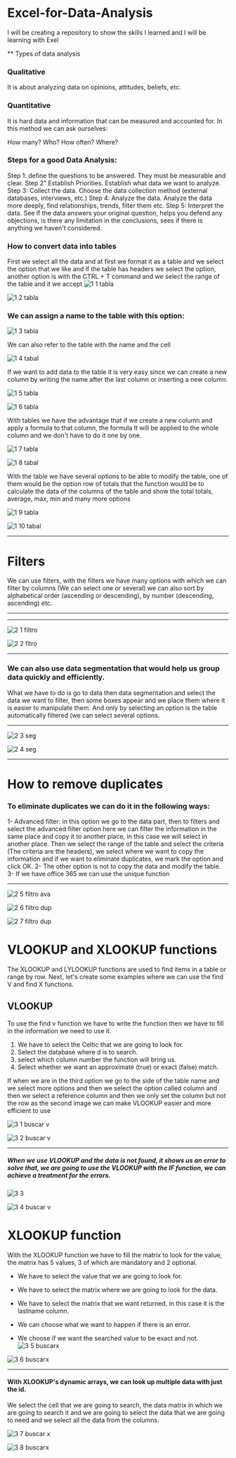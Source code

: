 # Excel-for-Data-Analysis
I will be creating a repository to show the skills I learned and I will be learning with Exel 




** Types of data analysis

### Qualitative

It is about analyzing data on opinions, attitudes, beliefs, etc.

### Quantitative

It is hard data and information that can be measured and accounted for. In this method we can ask ourselves:

How many?
Who?
How often?
Where?


### Steps for a good Data Analysis:

Step 1: define the questions to be answered. They must be measurable and clear.
Step 2” Establish Priorities. Establish what data we want to analyze.
Step 3: Collect the data. Choose the data collection method (external databases, interviews, etc.)
Step 4: Analyze the data. Analyze the data more deeply, find relationships, trends, filter them etc.
Step 5: Interpret the data. See if the data answers your original question, helps you defend any objections, is there any limitation in the conclusions, sees if there is anything we haven't considered.




### How to convert data into tables

First we select all the data and at first we format it as a table and we select the option that we like and if the table has headers we select the option, another option is with the CTRL + T command and we select the range of the table and it we accept
![1 1 tabla](https://github.com/Jose-Ch1/excel-for-Data-Analysis/assets/123495174/722550b7-b12b-4967-8be5-727032848a2b)

![1 2 tabla](https://github.com/Jose-Ch1/excel-for-Data-Analysis/assets/123495174/1d82d606-e2da-4b45-bed8-93c8e809efd1)





### We can assign a name to the table with this option:

![1 3 tabla](https://github.com/Jose-Ch1/excel-for-Data-Analysis/assets/123495174/f2bb0911-49e2-44e4-8b29-0aa0a5b69706)

We can also refer to the table with the name and the cell




![1 4 tabal](https://github.com/Jose-Ch1/excel-for-Data-Analysis/assets/123495174/1400d594-17ff-4913-9e1f-c2dc6ecbd33e)



If we want to add data to the table it is very easy since we can create a new column by writing the name after the last column or inserting a new column:


![1 5 tabla](https://github.com/Jose-Ch1/excel-for-Data-Analysis/assets/123495174/cdaca047-2df0-4517-a7aa-10724e1240a0)




![1 6 tabla](https://github.com/Jose-Ch1/excel-for-Data-Analysis/assets/123495174/c2e3c3b0-73af-441c-a144-569fd7a4644f)




With tables we have the advantage that if we create a new column and apply a formula to that column, the formula
It will be applied to the whole column and we don't have to do it one by one.        



![1 7 tabla](https://github.com/Jose-Ch1/excel-for-Data-Analysis/assets/123495174/5f0c2659-cbe5-43d3-afd9-a01f42a47407)

![1 8 tabal](https://github.com/Jose-Ch1/excel-for-Data-Analysis/assets/123495174/961d9d58-1bb7-4def-9619-1aa66388f240)


With the table we have several options to be able to modify the table, one of them would be the option row of totals that the function would be to calculate the data of the columns of the table and show the total totals, average, max, min and many more options



![1 9 tabla](https://github.com/Jose-Ch1/excel-for-Data-Analysis/assets/123495174/88a671de-94bf-44d9-8e68-f47f8a10b20f)

![1 10 tabal](https://github.com/Jose-Ch1/excel-for-Data-Analysis/assets/123495174/7f76634f-3c60-4e95-bf0d-fbbf6cc766d5)

------------


# Filters

We can use filters, with the filters we have many options with which we can filter by columns (We can select one or several) we can also sort by alphabetical order (ascending or descending), by number (descending, ascending) etc.

------------



------------



![2 1 filtro](https://github.com/Jose-Ch1/excel-for-Data-Analysis/assets/123495174/eec52f1e-3fa5-452f-8669-08775c2f631d)
 
![2 2 fitro](https://github.com/Jose-Ch1/excel-for-Data-Analysis/assets/123495174/193485f3-8587-438c-9bcb-5f409cef2586)


------------
### We can also use data segmentation that would help us group data quickly and efficiently.


What we have to do is go to data then data segmentation and select the data we want to filter, then some boxes appear and we place them where it is easier to manipulate them. And only by selecting an option is the table automatically filtered (we can select several options.

------------



![2 3 seg](https://github.com/Jose-Ch1/excel-for-Data-Analysis/assets/123495174/07fa9684-88e3-4472-98ce-87d115111f21)

![2 4 seg](https://github.com/Jose-Ch1/excel-for-Data-Analysis/assets/123495174/f0de5594-192c-4b60-96f4-b8a8f8484501)


------------

# How to remove duplicates

### To eliminate duplicates we can do it in the following ways:

1- Advanced filter: in this option we go to the data part, then to filters and select the advanced filter option here we can filter the information in the same place and copy it to another place, in this case we will select in another place. Then we select the range of the table and select the criteria (The criteria are the headers), we select where we want to copy the information and if we want to eliminate duplicates, we mark the option and click OK.
2- The other option is not to copy the data and modify the table.
3- If we have office 365 we can use the unique function

------------
![2 5 filtro ava](https://github.com/Jose-Ch1/excel-for-Data-Analysis/assets/123495174/48e46770-7dd4-4506-8d2b-ae17b3db8cfc)

![2 6 filtro dup](https://github.com/Jose-Ch1/excel-for-Data-Analysis/assets/123495174/17bbcfe9-b085-45b7-8a99-d5f891987e53)

![2 7 filtro dup](https://github.com/Jose-Ch1/excel-for-Data-Analysis/assets/123495174/963878c7-b2d8-4403-afb4-99399d099b22)


# VLOOKUP and XLOOKUP functions


The XLOOKUP and LYLOOKUP functions are used to find items in a table or range by row.
Next, let's create some examples where we can use the find V and find X functions.
 

## VLOOKUP

To use the find v function we have to write the function then we have to fill in the information we need to use it.

1.  We have to select the Celtic that we are going to look for.
2.  Select the database where d is to search.
3.  select which column number the function will bring us.
4.  Select whether we want an approximate (true) or exact (false) match.

If when we are in the third option we go to the side of the table name and we select more options and then we select the option called column and then we select a reference column and then we only set the column but not the row as the second image we can make VLOOKUP easier and more efficient to use



![3 1 buscar v](https://github.com/Jose-Ch1/excel-for-Data-Analysis/assets/123495174/28b0d38d-f2d7-421f-ac90-5d744f91cabc)

![3 2 buscar v](https://github.com/Jose-Ch1/excel-for-Data-Analysis/assets/123495174/a4d515a5-5beb-4500-ae28-9f5562088ab9)


------------

##### When we use VLOOKUP and the data is not found, it shows us an error to solve that, we are going to use the VLOOKUP with the IF function, we can achieve a treatment for the errors.

![3 3](https://github.com/Jose-Ch1/excel-for-Data-Analysis/assets/123495174/3d6212ec-0da7-4612-90fb-9e116e16bc47)

![3 4 buscar v](https://github.com/Jose-Ch1/excel-for-Data-Analysis/assets/123495174/9482304c-8f04-47f6-97ac-8a6643601f04)

# XLOOKUP function

With the XLOOKUP function we have to fill the matrix to look for the value, the matrix has 5 values, 3 of which are mandatory and 2 optional.

- We have to select the value that we are going to look for.

- We have to select the matrix where we are going to look for the data.

- We have to select the matrix that we want returned, in this case it is the lastname column.

- We can choose what we want to happen if there is an error.

- We choose if we want the searched value to be exact and not.
![3 5 buscarx](https://github.com/Jose-Ch1/excel-for-Data-Analysis/assets/123495174/70443f04-8571-4b3d-aeaa-5b97221f830c)

![3 6 buscarx](https://github.com/Jose-Ch1/excel-for-Data-Analysis/assets/123495174/d59db1fa-354f-4a3d-8434-c78bfff1ba75)


------------

####  With XLOOKUP's dynamic arrays, we can look up multiple data with just the id.

We select the cell that we are going to search, the data matrix in which we are going to search it and we are going to select the data that we are going to need and we select all the data from the columns.


![3 7 buscar x](https://github.com/Jose-Ch1/excel-for-Data-Analysis/assets/123495174/8cd55506-d559-4227-8d54-13da828f9008)

![3 8 buscarx ](https://github.com/Jose-Ch1/excel-for-Data-Analysis/assets/123495174/e142dc41-7e5b-4108-9a75-85b38effe353)
